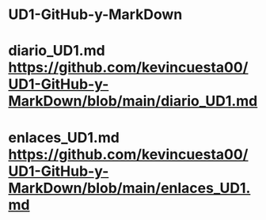 # UD1-GitHub-y-MarkDown
# diario_UD1.md <https://github.com/kevincuesta00/UD1-GitHub-y-MarkDown/blob/main/diario_UD1.md>
# enlaces_UD1.md <https://github.com/kevincuesta00/UD1-GitHub-y-MarkDown/blob/main/enlaces_UD1.md>
